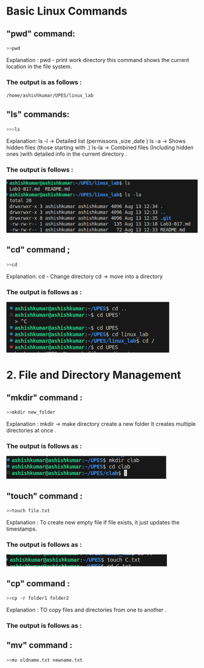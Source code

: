 # Basic Linux Commands
## "pwd" command:

```bash
>>pwd
```

Explanation : 
pwd - print work directory 
this command shows the current location in the file system. 


### The output is as follows :
```bash
/home/ashishkumar/UPES/linux_lab
```

## "ls" commands:

```bash
>>>ls 
```

Explanation: 
ls -l  -> Detailed list (permissons ,size ,date )
ls -a  -> Shows hidden files (those starting with .)
ls-la  -> Combined files (Including hidden ones )with detailed info in the current directory . 


### The output is follows :
![Image](<Screenshot from 2025-08-13 13-30-37.png>)


## "cd" command ;

```bash
>>cd
```
Explanation:
cd - Change directory 
cd -> move into a directory 




### The output is follows as : 
![Image](<Screenshot from 2025-08-18 14-43-47-1.png>)


# 2. File and Directory Management 

## "mkdir" command :

```bash 
>>mkdir new_folder 
```
Explanation : 
mkdir -> make directory 
create a new folder 
It creates multiple directories at once .

### The output is follows as :
![Image](<Screenshot from 2025-08-18 15-48-24.png>)


## "touch" command : 
```bash 
>>touch file.txt 
```
Explanation :
To create new empty file 
if file exists, it just updates the timestamps. 

### The output is follows as : 
![Image](<Screenshot from 2025-08-18 16-06-44.png>)

## "cp" command : 
```bash 
>>cp -r folder1 folder2 
```
Explanation : 
TO copy files and directories from one to another .

### The output is follows as :




## "mv" command :
```bash 
>>mv oldname.txt newname.txt 
```

 


